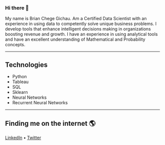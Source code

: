 ### Hi there 👋

My name is Brian Chege Gichau. Am a Certified Data Scientist with an experience in using data to competently solve unique business problems. I develop tools that enhance intelligent decisions making in organizations boosting revenue and growth. I have an experience in using analytical tools and have an excellent understanding of Mathematical and Probability concepts.

----
## Technologies 
* Python
* Tableau
* SQL
* Sklearn
* Neural Networks
* Recurrent Neural Networks
----
## Finding me on the internet 🌎
[LinkedIn](https://www.linkedin.com/in/brianchege567/) • [Twitter](https://twitter.com/B_chege567)

<!--
**BrianChegeGichau/BrianChegeGichau** is a ✨ _special_ ✨ repository because its `README.md` (this file) appears on your GitHub profile.

Here are some ideas to get you started:

- 🔭 I’m currently working on ...
- 🌱 I’m currently learning ...
- 👯 I’m looking to collaborate on ...
- 🤔 I’m looking for help with ...
- 💬 Ask me about ...
- 📫 How to reach me: ...
- 😄 Pronouns: ...
- ⚡ Fun fact: ...
-->
